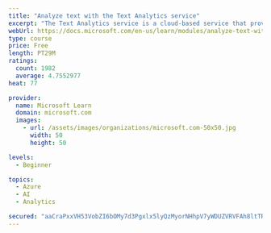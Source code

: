 ```yaml
---
title: "Analyze text with the Text Analytics service"
excerpt: "The Text Analytics service is a cloud-based service that provides advanced natural language processing over raw text for sentiment analysis, key phrase extraction, named entity recognition, and language detection."
webUrl: https://docs.microsoft.com/en-us/learn/modules/analyze-text-with-text-analytics-service/
type: course
price: Free
length: PT29M
ratings:
  count: 1982
  average: 4.7552977
heat: 77

provider:
  name: Microsoft Learn
  domain: microsoft.com
  images:
    - url: /assets/images/organizations/microsoft.com-50x50.jpg
      width: 50
      height: 50

levels:
  - Beginner

topics:
  - Azure
  - AI
  - Analytics

secured: "aaCraPxxVH53VobZI6bOMy7d3Pgxlx5lyQzMyorNHhpV7yWDUZVRVFAh8ltTRzz+tDn5pS3zgVwh2Av2zI3RVu+YtEVrefFOukKCp/9cVpwXQ5zogWi2YwoHku9qjOPzfIoJzgqQ1s0E03IygumOqL9NsxK3TEQMMYK7Gm6N+IRdie7G3ceLuQ8Qd59I2tnzzFPBpOv28x2GMW4vK3bD2Dyb2HWXCl/Jf8a4ZBkmzj0wb4QLJfC3sC/r3dYHrQjipwc1yW94Km1xqRFUwivbuFXq483JZ4othARggVH8FcrZRpRGnLsLhVID4tIeOWb4fKhFf8Z0GB9ZEw4Pp/1/unO38MItB74O8u4erd6mze5F8K6gqZU3vVwcNOY+TLOqXEV1i0qocxnVDL0z8bW4yxmWYBjiWRX0TaTb0AfRLEI=;B9w/Dw3TOW4tIkPpAYip3A=="
---
```


